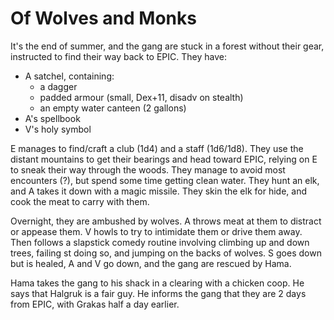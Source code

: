 # Of Wolves and Monks

It's the end of summer, and the gang are stuck in a forest without their gear, instructed to find their way back to EPIC.
They have:  
* A satchel, containing:
  * a dagger
  * padded armour (small, Dex+11, disadv on stealth)
  * an empty water canteen (2 gallons)
* A's spellbook
* V's holy symbol

E manages to find/craft a club (1d4) and a staff (1d6/1d8).
They use the distant mountains to get their bearings and head toward EPIC, relying on E to sneak their way through the woods.
They manage to avoid most encounters (?), but spend some time getting clean water.
They hunt an elk, and A takes it down with a magic missile.
They skin the elk for hide, and cook the meat to carry with them.

Overnight, they are ambushed by wolves.
A throws meat at them to distract or appease them. 
V howls to try to intimidate them or drive them away.
Then follows a slapstick comedy routine involving climbing up and down trees, failing st doing so, and jumping on the backs of wolves.
S goes down but is healed, A and V go down, and the gang are rescued by Hama.

Hama takes the gang to his shack in a clearing with a chicken coop.
He says that Halgruk is a fair guy.
He informs the gang that they are 2 days from EPIC, with Grakas half a day earlier.
